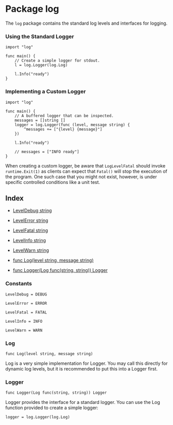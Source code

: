 # Package log

The `log` package contains the standard log levels and interfaces for logging.

### Using the Standard Logger

```
import "log"

func main() {
    // Create a simple logger for stdout.
    l = log.Logger(log.Log)

    l.Info("ready")
}
```

### Implementing a Custom Logger

```
import "log"

func main() {
    // A buffered logger that can be inspected.
    messages = []string []
    logger = log.Logger(func (level, message string) {
        ^messages += ["{level} {message}"]
    })

    l.Info("ready")

    // messages = ["INFO ready"]
}
```

When creating a custom logger, be aware that `LogLevelFatal` should invoke
`runtime.Exit(1)` as clients can expect that `Fatal()` will stop the execution
of the program. One such case that you might not exist, however, is under
specific controlled conditions like a unit test.


## Index

- [LevelDebug string](#constants)
- [LevelError string](#constants)
- [LevelFatal string](#constants)
- [LevelInfo string](#constants)
- [LevelWarn string](#constants)

- [func Log(level string, message string)](#Log)
- [func Logger(Log func(string, string)) Logger](#Logger)

### Constants

```
LevelDebug = DEBUG
```

```
LevelError = ERROR
```

```
LevelFatal = FATAL
```

```
LevelInfo = INFO
```

```
LevelWarn = WARN
```

### Log

```
func Log(level string, message string)
```

Log is a very simple implementation for Logger. You may call this directly
for dynamic log levels, but it is recommended to put this into a Logger
first.

### Logger

```
func Logger(Log func(string, string)) Logger
```

Logger provides the interface for a standard logger. You can use the Log
function provided to create a simple logger:

```
logger = log.Logger(log.Log)
```

